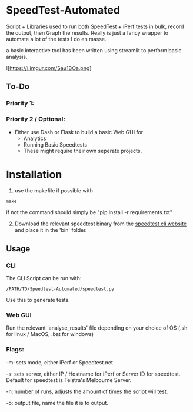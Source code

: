 # SpeedTest-Automated

Script + Libraries used to run both SpeedTest + iPerf tests in bulk, record the output, then Graph the results. Really is just a fancy wrapper to automate a lot of the tests I do en masse.

a basic interactive tool has been written using streamlit to perform basic analysis.

![https://i.imgur.com/Sau1BOa.png]

## To-Do

### Priority 1:


### Priority 2 / Optional:
- Either use Dash or Flask to build a basic Web GUI for 
    - Analytics
    - Running Basic Speedtests
    - These might require their own seperate projects.


# Installation

1. use the makefile if possible with 
```
make
```
if not the command should simply be "pip install -r requirements.txt"

2. Download the relevant speedtest binary from the [speedtest cli website](https://www.speedtest.net/apps/cli) and place it in the 'bin' folder.


## Usage

### CLI
 The CLI Script can be run with:
```
/PATH/TO/Speedtest-Automated/speedtest.py
```

Use this to generate tests.

### Web GUI

Run the relevant 'analyse_results' file depending on your choice of OS (.sh for linux / MacOS, .bat for windows)

### Flags:
-m: sets mode, either iPerf or Speedtest.net

-s: sets server, either IP / Hostname for iPerf or Server ID for speedtest. Default for speedtest is Telstra's Melbourne Server.

-n: number of runs, adjusts the amount of times the script will test.

-o: output file, name the file it is to output.
